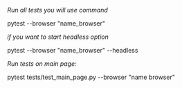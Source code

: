 *Run all tests you will use command*

pytest --browser "name_browser"

*if you want to start headless option*

pytest --browser "name_browser" --headless

*Run tests on main page:*

pytest tests/test_main_page.py --browser "name browser"
